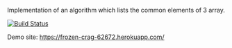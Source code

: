 Implementation of an algorithm which lists the common elements of 3 array.

[![Build Status](https://travis-ci.org/umurutku/myDemoApp.svg?branch=master)](https://travis-ci.org/umurutku/myDemoApp)

Demo site: https://frozen-crag-62672.herokuapp.com/
